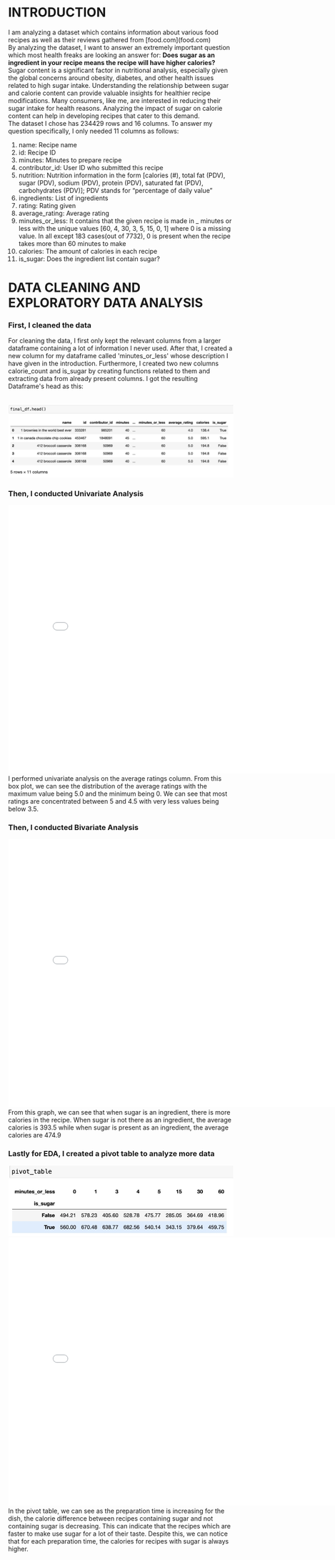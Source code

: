 
<h1>INTRODUCTION</h1>
<body>
  <p>
    I am analyzing a dataset which contains information about various food recipes as well as their reviews gathered from [food.com](food.com)<br>
    By analyzing the dataset, I want to answer an extremely important question which most health freaks are looking an answer for: <strong>Does sugar as an ingredient in your recipe means the recipe will have higher calories? </strong><br>
    Sugar content is a significant factor in nutritional analysis, especially given the global concerns around obesity, diabetes, and other health issues related to high sugar intake. Understanding the relationship between sugar and calorie content can provide valuable insights for healthier recipe modifications. Many consumers, like me, are interested in reducing their sugar intake for health reasons. Analyzing the impact of sugar on calorie content can help in developing recipes that cater to this demand. <br>
    The dataset I chose has 234429 rows and 16 columns. To answer my question specifically, I only needed 11 columns as follows: <br>
    <ol>
      <li>name: Recipe name</li>
      <li>id: Recipe ID</li>
      <li>minutes: Minutes to prepare recipe</li>
      <li>contributor_id: User ID who submitted this recipe</li>
      <li>nutrition: Nutrition information in the form [calories (#), total fat (PDV), sugar (PDV), sodium (PDV), protein (PDV), saturated fat (PDV), carbohydrates (PDV)]; PDV stands for “percentage of daily value”</li>
      <li>ingredients: List of ingredients</li>
      <li>rating: Rating given</li>
      <li>average_rating: Average rating</li>
      <li>minutes_or_less: It contains that the given recipe is made in _ minutes or less with the unique values [60, 4, 30, 3, 5, 15, 0, 1] where 0 is a missing value. In all except 183 cases(out of 7732), 0 is present when the recipe takes more than 60 minutes to make</li>
      <li>calories: The amount of calories in each recipe</li>
      <li>is_sugar: Does the ingredient list contain sugar?</li>
    </ol>
  </p>
</body>

<h1>DATA CLEANING AND EXPLORATORY DATA ANALYSIS</h1>
<body>
  <h3>First, I cleaned the data</h3>
  <p>
    For cleaning the data, I first only kept the relevant columns from a larger dataframe containing a lot of information I never used. After that, I created a new column for my dataframe called 'minutes_or_less' whose description I have given in the introduction. Furthermore, I created two new columns calorie_count and is_sugar by creating functions related to them and extracting data from already present columns. I got the resulting Dataframe's head as this: <br><br><br>
    <img src="head.jpg" alt="Dataframe head">
  </p>
  <h3>Then, I conducted Univariate Analysis</h3>
  <p>
    <iframe
  src="univariate.html"
  width="800"
  height="600"
  frameborder="0"
></iframe>
  I performed univariate analysis on the average ratings column. From this box plot, we can see the distribution of the average ratings with the maximum value being 5.0 and the minimum being 0. We can see that most ratings are concentrated between 5 and 4.5 with very less values being below 3.5.
  </p>
  <h3>Then, I conducted Bivariate Analysis</h3>
  <p>
      <iframe
  src="bivariate.html"
  width="800"
  height="600"
  frameborder="0"
></iframe>
    From this graph, we can see that when sugar is an ingredient, there is more calories in the recipe. When sugar is not there as an ingredient, the average calories is 393.5 while when sugar is present as an ingredient, the average calories are 474.9
  </p>
  <h3>Lastly for EDA, I created a pivot table to analyze more data</h3>
  <p>
    <img src="pivot_table.jpg" alt="Pivot Table">
    <iframe
  src="pivot.html"
  width="800"
  height="600"
  frameborder="0"
></iframe>
    In the pivot table, we can see as the preparation time is increasing for the dish, the calorie difference between recipes containing sugar and not containing sugar is decreasing. This can indicate that the recipes which are faster to make use sugar for a lot of their taste. Despite this, we can notice that for each preparation time, the calories for recipes with sugar is always higher.
  </p>
</body>


  



